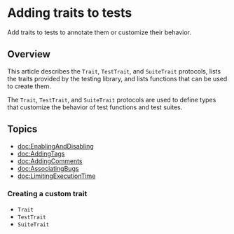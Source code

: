 # Adding traits to tests

<!--
This source file is part of the Swift.org open source project

Copyright (c) 2023 Apple Inc. and the Swift project authors
Licensed under Apache License v2.0 with Runtime Library Exception

See https://swift.org/LICENSE.txt for license information
See https://swift.org/CONTRIBUTORS.txt for Swift project authors
-->

Add traits to tests to annotate them or customize their behavior.

## Overview

This article describes the ``Trait``, ``TestTrait``, and ``SuiteTrait``
protocols, lists the traits provided by the testing library, and lists functions
that can be used to create them.

The ``Trait``, ``TestTrait``, and ``SuiteTrait`` protocols are used to define
types that customize the behavior of test functions and test suites.

## Topics

- <doc:EnablingAndDisabling>
- <doc:AddingTags>
- <doc:AddingComments>
- <doc:AssociatingBugs>
- <doc:LimitingExecutionTime>

### Creating a custom trait

- ``Trait``
- ``TestTrait``
- ``SuiteTrait``
